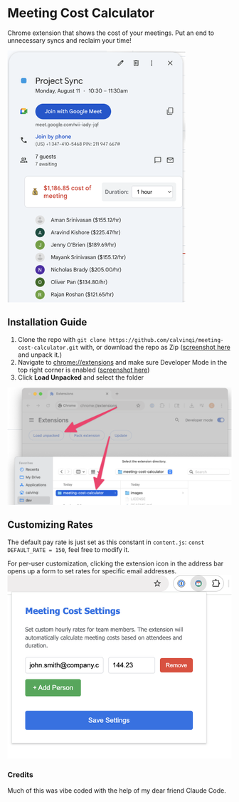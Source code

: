 # Meeting Cost Calculator
Chrome extension that shows the cost of your meetings. Put an end to unnecessary syncs and reclaim your time!


<img src="images/calendar.png" alt="Meeting Cost Calculator" width="400"/>


## Installation Guide
1. Clone the repo with `git clone https://github.com/calvinqi/meeting-cost-calculator.git` with, or download the repo as Zip ([screenshot here](https://github.com/calvinqi/meeting-cost-calculator/blob/main/images/downloadzip.png) and unpack it.)
2. Navigate to [chrome://extensions](chrome://extensions) and make sure Developer Mode in the top right corner is enabled ([screenshot here](https://github.com/calvinqi/meeting-cost-calculator/blob/main/images/developermode.png))
3. Click **Load Unpacked** and select the folder

![Load Unpacked Screenshot](images/loadunpacked.png)

## Customizing Rates
The default pay rate is just set as this constant in `content.js`: `const DEFAULT_RATE = 150`, feel free to modify it.

For per-user customization, clicking the extension icon in the address bar opens up a form to set rates for specific email addresses.
![Customize Rates](images/customization.png)

### Credits
Much of this was vibe coded with the help of my dear friend Claude Code.

